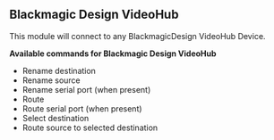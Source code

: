 ## Blackmagic Design VideoHub

This module will connect to any BlackmagicDesign VideoHub Device.

**Available commands for Blackmagic Design VideoHub**

* Rename destination
* Rename source
* Rename serial port (when present)
* Route
* Route serial port (when present)
* Select destination
* Route source to selected destination
